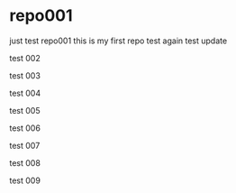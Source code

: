 # repo001
just test repo001
this is my first repo
test again
test update

test 002

test 003

test 004

test 005

test 006

test 007

test 008

test 009